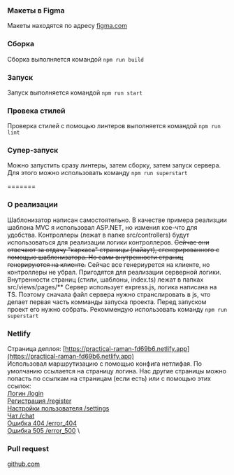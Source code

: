 ### Макеты в Figma
Макеты находятся по адресу [figma.com](https://www.figma.com/file/FgFe7Pvmq0waQkndGPYIRN/Chat?node-id=0%3A1) 

### Сборка
Сборка выполняется командой `npm run build`

### Запуск
Запуск выполняется командой `npm run start`

### Провека стилей
Проверка стилей с помощью линтеров выполняется командой `npm run lint`

### Супер-запуск
Можно запустить сразу линтеры, затем сборку, затем запуск сервера. Для этого можно использовать команду `npm run superstart`

=======
### О реализации
Шаблонизатор написан самостоятельно.
В качестве примера реализции шаблона MVC я использовал ASP.NET, но изменил кое-что для удобства.
Контроллеры (лежат в папке src/controllers) будут использоваться для реализации логики контроллеров. ~~Сейчас они отвечают за отдачу "каркаса" страницы (лайаут), сгенерированного с помощью шаблонизатора. Но сами внутренности страниц генерируются на клиенте.~~ Сейчас все генериурется на клиенте, но контроллеры не убрал. Пригодятся для реализации серверной логики.
Внутренности страниц (стили, шаблоны, index.ts) лежат в папках src/views/pages/**
Сервер использует express.js, логика написана на TS. Поэтому сначала файл сервера нужно странслировать в js, что делает первая часть комманды запуска проекта.
Перед запуском проект его нужно собрать. Рекоммендую использовать команду `npm run superstart`

### Netlify
Страница деплоя: [https://practical-raman-fd69b6.netlify.app](https://practical-raman-fd69b6.netlify.app) \
Использовал маршрутизацию с помощью конфига нетлифая. По умолчанию ссылается на страницу логина. Нас другие страницы можно попасть по ссылкам на страницам (если есть) или с помощью этих ссылок: \
[Логин /login](https://practical-raman-fd69b6.netlify.app/login) \
[Регистрация /register](https://practical-raman-fd69b6.netlify.app/register) \
[Настройки пользователя /settings](https://practical-raman-fd69b6.netlify.app/settings) \
[Чат /chat](https://practical-raman-fd69b6.netlify.app/chat) \
[Ошибка 404 /error_404](https://practical-raman-fd69b6.netlify.app/error_404) \
[Ошибка 505 /error_500](https://practical-raman-fd69b6.netlify.app/error_500) \

### Pull request
[github.com](https://github.com/radio-goodbye/middle.messenger.praktikum.yandex/pull/2) 